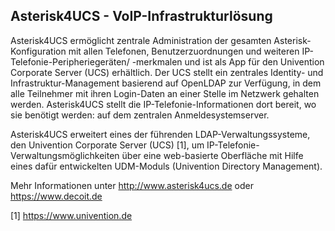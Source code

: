 Asterisk4UCS - VoIP-Infrastrukturlösung
---------------------------------------

Asterisk4UCS ermöglicht zentrale Administration der gesamten Asterisk-Konfiguration mit allen Telefonen, Benutzerzuordnungen und weiteren IP-Telefonie-Peripheriegeräten/ -merkmalen und ist als App für den Univention Corporate Server (UCS) erhältlich. Der UCS stellt ein zentrales Identity- und Infrastruktur-Management basierend auf OpenLDAP zur Verfügung, in dem alle Teilnehmer mit ihren Login-Daten an einer Stelle im Netzwerk gehalten werden. Asterisk4UCS stellt die IP-Telefonie-Informationen dort bereit, wo sie benötigt werden: auf dem zentralen Anmeldesystemserver.

Asterisk4UCS erweitert eines der führenden LDAP-Verwaltungssysteme, den Univention Corporate Server (UCS) [1], um IP-Telefonie-Verwaltungsmöglichkeiten über eine web-basierte Oberfläche mit Hilfe eines dafür entwickelten UDM-Moduls (Univention Directory Management).

Mehr Informationen unter http://www.asterisk4ucs.de oder https://www.decoit.de

[1] https://www.univention.de

